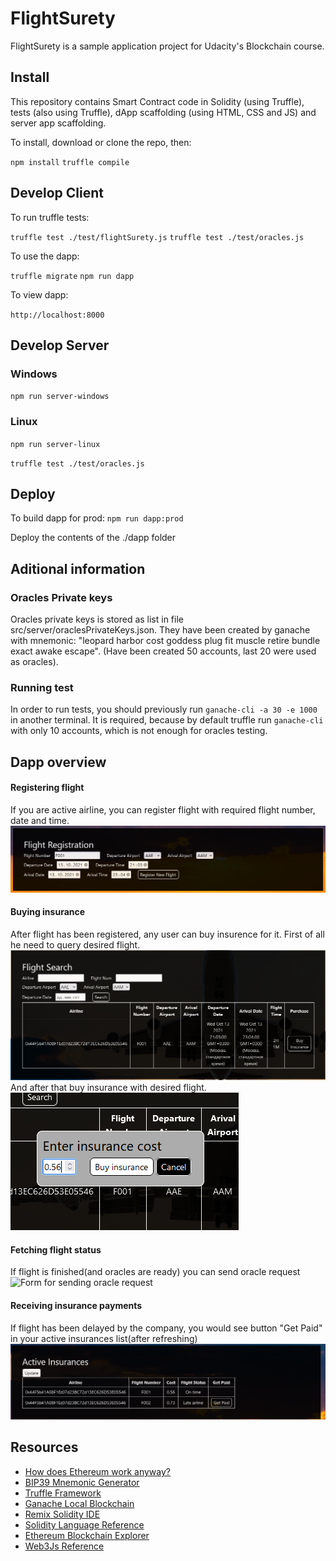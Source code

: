 # FlightSurety

FlightSurety is a sample application project for Udacity's Blockchain course.

## Install

This repository contains Smart Contract code in Solidity (using Truffle), tests (also using Truffle), dApp scaffolding (using HTML, CSS and JS) and server app scaffolding.

To install, download or clone the repo, then:

`npm install`
`truffle compile`

## Develop Client

To run truffle tests:

`truffle test ./test/flightSurety.js`
`truffle test ./test/oracles.js`

To use the dapp:

`truffle migrate`
`npm run dapp`

To view dapp:

`http://localhost:8000`

## Develop Server

### Windows
`npm run server-windows`
### Linux 
`npm run server-linux`

`truffle test ./test/oracles.js`

## Deploy

To build dapp for prod:
`npm run dapp:prod`

Deploy the contents of the ./dapp folder

## Aditional information

### Oracles Private keys
Oracles private keys is stored as list in file src/server/oraclesPrivateKeys.json. They have been created by ganache with mnemonic: "leopard harbor cost goddess plug fit muscle retire bundle exact awake escape". (Have been created 50 accounts, last 20 were used as oracles).

### Running test
In order to run tests, you should previously run `ganache-cli -a 30 -e 1000` in another terminal. It is required, because by default truffle run `ganache-cli` with only 10 accounts, which is not enough for oracles testing. 

## Dapp overview

#### Registering flight
If you are active airline, you can register flight with required flight number, date and time.
![Register flight](img/FlightRegistration.PNG)
#### Buying insurance
After flight has been registered, any user can buy insurence for it. First of all he need to query desired flight. 
![Query result](img/BuyingInsurance.PNG)
And after that buy insurance with desired flight.
![Price picking](img/PickPrice.PNG)
#### Fetching flight status
If flight is finished(and oracles are ready) you can send oracle request
![Form for sending oracle request](img/FeetchFlightStatus.PNG)
#### Receiving insurance payments
If flight has been delayed by the company, you would see button "Get Paid" in your active insurances list(after refreshing)
![List of active insurances](img/GetPaid.PNG)



## Resources

* [How does Ethereum work anyway?](https://medium.com/@preethikasireddy/how-does-ethereum-work-anyway-22d1df506369)
* [BIP39 Mnemonic Generator](https://iancoleman.io/bip39/)
* [Truffle Framework](http://truffleframework.com/)
* [Ganache Local Blockchain](http://truffleframework.com/ganache/)
* [Remix Solidity IDE](https://remix.ethereum.org/)
* [Solidity Language Reference](http://solidity.readthedocs.io/en/v0.4.24/)
* [Ethereum Blockchain Explorer](https://etherscan.io/)
* [Web3Js Reference](https://github.com/ethereum/wiki/wiki/JavaScript-API)